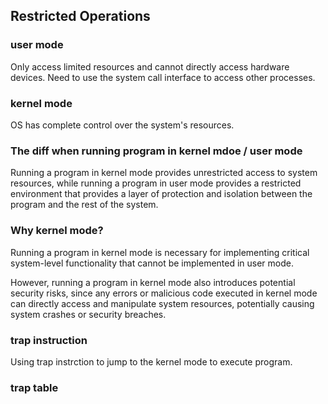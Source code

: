 ## Restricted Operations


### user mode
Only access limited resources and cannot directly access hardware devices.
Need to use the system call interface to access other processes.
### kernel mode
OS has complete control over the system's resources.
### The diff when running program in kernel mdoe / user mode
Running a program in kernel mode provides unrestricted access to system resources, while running a program in user mode provides a restricted environment that provides a layer of protection and isolation between the program and the rest of the system.
### Why kernel mode?
Running a program in kernel mode is necessary for implementing critical system-level functionality that cannot be implemented in user mode.

However, running a program in kernel mode also introduces potential security risks, since any errors or malicious code executed in kernel mode can directly access and manipulate system resources, potentially causing system crashes or security breaches.

### trap instruction
Using trap instrction to jump to the kernel mode to execute program.
### trap table

